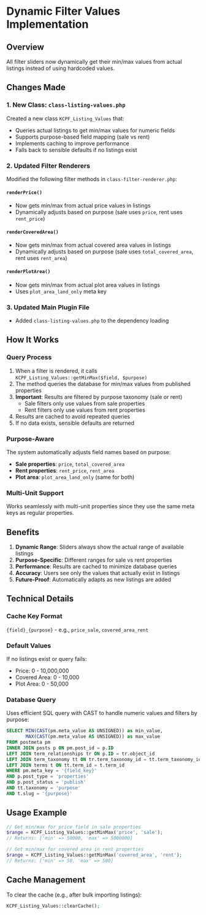 # Dynamic Filter Values Implementation

## Overview

All filter sliders now dynamically get their min/max values from actual listings instead of using hardcoded values.

## Changes Made

### 1. New Class: `class-listing-values.php`

Created a new class `KCPF_Listing_Values` that:

- Queries actual listings to get min/max values for numeric fields
- Supports purpose-based field mapping (sale vs rent)
- Implements caching to improve performance
- Falls back to sensible defaults if no listings exist

### 2. Updated Filter Renderers

Modified the following filter methods in `class-filter-renderer.php`:

#### `renderPrice()`

- Now gets min/max from actual price values in listings
- Dynamically adjusts based on purpose (sale uses `price`, rent uses `rent_price`)

#### `renderCoveredArea()`

- Now gets min/max from actual covered area values in listings
- Dynamically adjusts based on purpose (sale uses `total_covered_area`, rent uses `rent_area`)

#### `renderPlotArea()`

- Now gets min/max from actual plot area values in listings
- Uses `plot_area_land_only` meta key

### 3. Updated Main Plugin File

- Added `class-listing-values.php` to the dependency loading

## How It Works

### Query Process

1. When a filter is rendered, it calls `KCPF_Listing_Values::getMinMax($field, $purpose)`
2. The method queries the database for min/max values from published properties
3. **Important**: Results are filtered by purpose taxonomy (sale or rent)
   - Sale filters only use values from sale properties
   - Rent filters only use values from rent properties
4. Results are cached to avoid repeated queries
5. If no data exists, sensible defaults are returned

### Purpose-Aware

The system automatically adjusts field names based on purpose:

- **Sale properties**: `price`, `total_covered_area`
- **Rent properties**: `rent_price`, `rent_area`
- **Plot area**: `plot_area_land_only` (same for both)

### Multi-Unit Support

Works seamlessly with multi-unit properties since they use the same meta keys as regular properties.

## Benefits

1. **Dynamic Range**: Sliders always show the actual range of available listings
2. **Purpose-Specific**: Different ranges for sale vs rent properties
3. **Performance**: Results are cached to minimize database queries
4. **Accuracy**: Users see only the values that actually exist in listings
5. **Future-Proof**: Automatically adapts as new listings are added

## Technical Details

### Cache Key Format

`{field}_{purpose}` - e.g., `price_sale`, `covered_area_rent`

### Default Values

If no listings exist or query fails:

- Price: 0 - 10,000,000
- Covered Area: 0 - 10,000
- Plot Area: 0 - 50,000

### Database Query

Uses efficient SQL query with CAST to handle numeric values and filters by purpose:

```sql
SELECT MIN(CAST(pm.meta_value AS UNSIGNED)) as min_value,
       MAX(CAST(pm.meta_value AS UNSIGNED)) as max_value
FROM postmeta pm
INNER JOIN posts p ON pm.post_id = p.ID
LEFT JOIN term_relationships tr ON p.ID = tr.object_id
LEFT JOIN term_taxonomy tt ON tr.term_taxonomy_id = tt.term_taxonomy_id
LEFT JOIN terms t ON tt.term_id = t.term_id
WHERE pm.meta_key = '{field_key}'
AND p.post_type = 'properties'
AND p.post_status = 'publish'
AND tt.taxonomy = 'purpose'
AND t.slug = '{purpose}'
```

## Usage Example

```php
// Get min/max for price field in sale properties
$range = KCPF_Listing_Values::getMinMax('price', 'sale');
// Returns: ['min' => 50000, 'max' => 5000000]

// Get min/max for covered area in rent properties
$range = KCPF_Listing_Values::getMinMax('covered_area', 'rent');
// Returns: ['min' => 50, 'max' => 500]
```

## Cache Management

To clear the cache (e.g., after bulk importing listings):

```php
KCPF_Listing_Values::clearCache();
```
